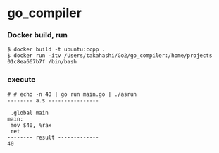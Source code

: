 # go_compiler

### Docker build, run
```
$ docker build -t ubuntu:ccpp .
$ docker run -itv /Users/takahashi/Go2/go_compiler:/home/projects 01c8ea667b7f /bin/bash
```

### execute
```
# # echo -n 40 | go run main.go | ./asrun 
-------- a.s ----------------

 .global main
main:
 mov $40, %rax
 ret
-------- result -------------
40

```